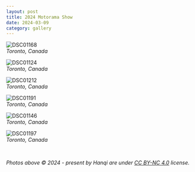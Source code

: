 ```yaml
---
layout: post
title: 2024 Motorama Show
date: 2024-03-09
category: gallery
---
```

![DSC01168](/assets/images/DSC01168.webp)  
*Toronto, Canada*  

![DSC01124](/assets/images/DSC01124.webp)  
*Toronto, Canada*  

![DSC01212](/assets/images/DSC01212.webp)  
*Toronto, Canada*  

![DSC01191](/assets/images/DSC01191.webp)  
*Toronto, Canada*  

![DSC01146](/assets/images/DSC01146.webp)  
*Toronto, Canada*  

![DSC01197](/assets/images/DSC01197.webp)  
*Toronto, Canada*  

&nbsp;  

*Photos above © 2024 - present by Hanqi are under [CC BY-NC 4.0](https://creativecommons.org/licenses/by-nc/4.0) license.*